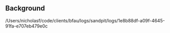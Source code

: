 ## Background


/Users/nicholasf/code/clients/bfau/logs/sandpit/logs/1e8b88df-a09f-4645-91fa-e707eb479e0c